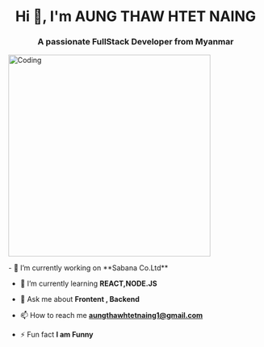
<h1 align="center">Hi 👋, I'm AUNG THAW HTET NAING</h1>
<h3 align="center">A passionate FullStack Developer from Myanmar</h3>
<img margin="0 auto" align="center" alt="Coding" width="400" src="https://www.google.com/url?sa=i&url=https%3A%2F%2Fgiphy.com%2Fexplore%2Fgoku-ultra-instinct&psig=AOvVaw0UsvPqlQeN6irJ9Ar5hKkw&ust=1684230221266000&source=images&cd=vfe&ved=0CBEQjRxqFwoTCNiWoNKE9_4CFQAAAAAdAAAAABAJ">


<p  margin="0 auto">
- 🔭 I’m currently working on **Sabana Co.Ltd**

- 🌱 I’m currently learning **REACT,NODE.JS**

- 💬 Ask me about **Frontent , Backend**

- 📫 How to reach me **aungthawhtetnaing1@gmail.com**

- ⚡ Fun fact **I am Funny**
 </p>




